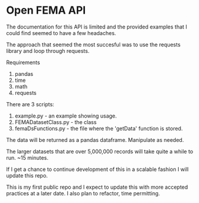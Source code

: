 # Open FEMA API

The documentation for this API is limited and the provided examples that I could find seemed to have a few headaches.

The approach that seemed the most succesful was to use the requests library and loop through requests.

Requirements
  1. pandas
  2. time
  3. math
  4. requests

There are 3 scripts:
  1. example.py - an example showing usage.
  2. FEMADatasetClass.py - the class
  3. femaDsFunctions.py - the file where the 'getData' function is stored.

The data will be returned as a pandas dataframe. Manipulate as needed.

The larger datasets that are over 5,000,000 records will take quite a while to run. ~15 minutes.

If I get a chance to continue development of this in a scalable fashion I will update this repo.

This is my first public repo and I expect to update this with more accepted practices at a later date. I also plan to refactor, time permitting.
